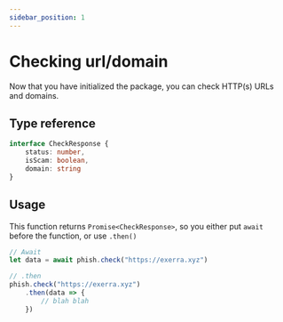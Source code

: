 ```yaml
---
sidebar_position: 1
---
```


# Checking url/domain
Now that you have initialized the package, you can check HTTP(s) URLs and domains.

## Type reference
```typescript
interface CheckResponse {
	status: number,
	isScam: boolean,
	domain: string
}
```

## Usage
This function returns `Promise<CheckResponse>`, so you either put `await` before the function, or use `.then()`

```js
// Await
let data = await phish.check("https://exerra.xyz")

// .then
phish.check("https://exerra.xyz")
    .then(data => {
    	// blah blah
    })
```